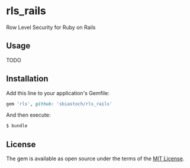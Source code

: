 # rls_rails
Row Level Security for Ruby on Rails

## Usage
TODO

## Installation
Add this line to your application's Gemfile:

```ruby
gem 'rls', github: 'sbiastoch/rls_rails'
```

And then execute:
```bash
$ bundle
```

## License
The gem is available as open source under the terms of the [MIT License](https://opensource.org/licenses/MIT).
